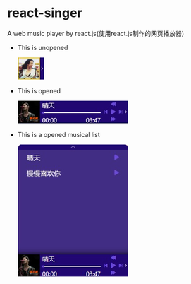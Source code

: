 # react-singer

A web music player by react.js(使用react.js制作的网页播放器)

-   This is unopened
    
    ![image](https://github.com/BLACKDONGG/react-singer/blob/master/images/react-music.jpg)
    
-   This is opened
    
    ![image](https://github.com/BLACKDONGG/react-singer/blob/master/images/react-music-right.jpg)
    
-   This is a opened musical list
    
    ![image](https://github.com/BLACKDONGG/react-singer/blob/master/images/react-music-top.jpg)
